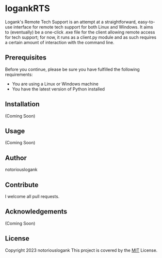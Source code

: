 # logankRTS

Logank's Remote Tech Support is an attempt at a straightforward, easy-to-use interface for remote tech support for both Linux and Windows.  It aims to (eventually) be a one-click .exe file for the client allowing remote access for tech support; for now, it runs as a client.py module and as such requires a certain amount of interaction with the command line.

## Prerequisites

Before you continue, please be sure you have fulfilled the following requirements:

* You are using a Linux or Windows machine
* You have the latest version of Python installed

## Installation

(Coming Soon)

## Usage

(Coming Soon)

## Author

notoriouslogank

## Contribute

I welcome all pull requests.

## Acknowledgements

(Coming Soon)

## License
Copyright 2023 notoriouslogank
This project is covered by the [MIT](https://choosealicense.com/liscenses/mit) License.